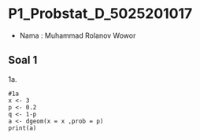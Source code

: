 # P1_Probstat_D_5025201017
- Nama  : Muhammad Rolanov Wowor

## Soal 1
1a. 
```
#1a
x <- 3
p <- 0.2
q <- 1-p
a <- dgeom(x = x ,prob = p)
print(a)
```
